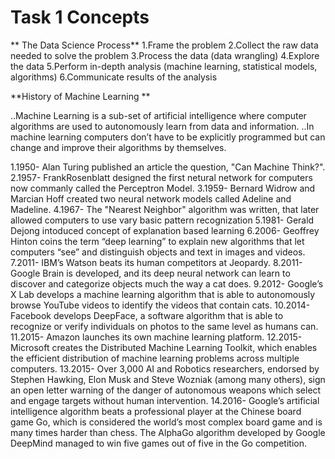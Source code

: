# Task 1 Concepts

** The Data Science Process**
1.Frame the problem 
2.Collect the raw data needed to solve the problem 
3.Process the data (data wrangling) 
4.Explore the data 
5.Perform in-depth analysis (machine learning, statistical models, algorithms) 
6.Communicate results of the analysis

**History of Machine Learning **

..Machine Learning is a sub-set of artificial intelligence where computer algorithms are used to autonomously learn from data and information. 
..In machine learning computers don’t have to be explicitly programmed but can change and improve their algorithms by themselves. 

1.1950- Alan Turing published an article the question, "Can Machine Think?". 
2.1957- FrankRosenblatt designed the first netural network for computers now commanly called the Perceptron Model. 
3.1959- Bernard Widrow and Marcian Hoff created two neural network models called Adeline and Madeline. 
4.1967- The "Nearest Neighbor" algorithm was written, that later allowed computers to use vary basic pattern recognization 
5.1981- Gerald Dejong intoduced concept of explanation based learning
6.2006- Geoffrey Hinton coins the term “deep learning” to explain new algorithms that let computers “see” and distinguish objects and text in images and videos. 
7.2011- IBM’s Watson beats its human competitors at Jeopardy. 
8.2011- Google Brain is developed, and its deep neural network can learn to discover and categorize objects much the way a cat does. 
9.2012- Google’s X Lab develops a machine learning algorithm that is able to autonomously browse YouTube videos to identify the videos that contain cats. 
10.2014- Facebook develops DeepFace, a software algorithm that is able to recognize or verify individuals on photos to the same level as humans can. 
11.2015- Amazon launches its own machine learning platform. 
12.2015- Microsoft creates the Distributed Machine Learning Toolkit, which enables the efficient distribution of machine learning problems across multiple computers. 
13.2015- Over 3,000 AI and Robotics researchers, endorsed by Stephen Hawking, Elon Musk and Steve Wozniak (among many others), sign an open letter warning of the danger of autonomous weapons which select and engage targets without human intervention. 
14.2016- Google’s artificial intelligence algorithm beats a professional player at the Chinese board game Go, which is considered the world’s most complex board game and is many times harder than chess. The AlphaGo algorithm developed by Google DeepMind managed to win five games out of five in the Go competition.
